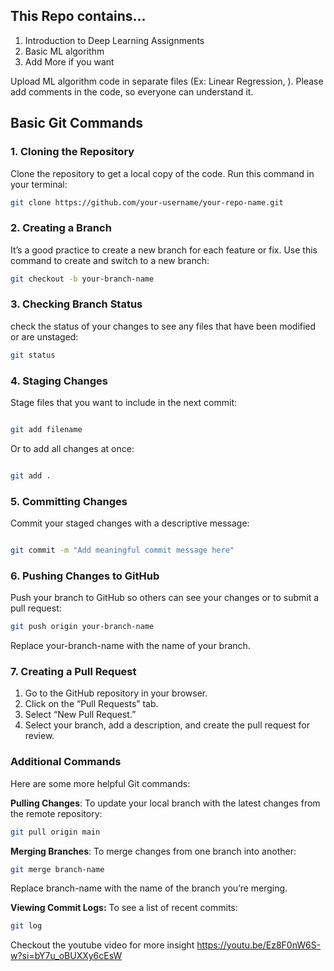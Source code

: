## This Repo contains...
1. Introduction to Deep Learning Assignments
2. Basic ML algorithm
3. Add More if you want

Upload ML algorithm code in separate files (Ex: Linear Regression, ). Please add comments in the code, so everyone can understand it.

## Basic Git Commands

### 1. Cloning the Repository

Clone the repository to get a local copy of the code. Run this command in your terminal:

```bash
git clone https://github.com/your-username/your-repo-name.git
```
### 2. Creating a Branch

It’s a good practice to create a new branch for each feature or fix. Use this command to create and switch to a new branch:

```bash
git checkout -b your-branch-name
```
### 3. Checking Branch Status

check the status of your changes to see any files that have been modified or are unstaged:

```bash
git status
```

### 4. Staging Changes

Stage files that you want to include in the next commit:

```bash

git add filename
```
Or to add all changes at once:

```bash

git add .
```
### 5. Committing Changes

Commit your staged changes with a descriptive message:

```bash

git commit -m "Add meaningful commit message here"
```
### 6. Pushing Changes to GitHub

Push your branch to GitHub so others can see your changes or to submit a pull request:

```bash
git push origin your-branch-name
````
Replace your-branch-name with the name of your branch.

### 7. Creating a Pull Request

1. Go to the GitHub repository in your browser.
2. Click on the “Pull Requests” tab.
3. Select “New Pull Request.”
4. Select your branch, add a description, and create the pull request for review.

### Additional Commands

Here are some more helpful Git commands:

**Pulling Changes**: To update your local branch with the latest changes from the remote repository:

```bash
git pull origin main
```
**Merging Branches**: To merge changes from one branch into another:

```bash
git merge branch-name
```
Replace branch-name with the name of the branch you’re merging.

**Viewing Commit Logs:** To see a list of recent commits:
```bash
git log
```
Checkout the youtube video for more insight
https://youtu.be/Ez8F0nW6S-w?si=bY7u_oBUXXy6cEsW

